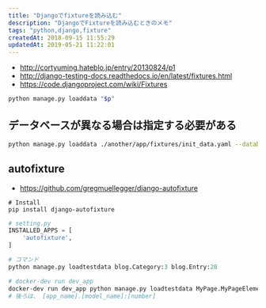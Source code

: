 ```yaml
---
title: "Djangoでfixtureを読み込む"
description: "DjangoでFixtureを読み込むときのメモ"
tags: "python,django,fixture"
createdAt: 2018-09-15 11:55:29
updatedAt: 2019-05-21 11:22:01
---
```


- http://cortyuming.hateblo.jp/entry/20130824/p1
- http://django-testing-docs.readthedocs.io/en/latest/fixtures.html
- https://code.djangoproject.com/wiki/Fixtures

```bash
python manage.py loaddata "$p"
```

## データベースが異なる場合は指定する必要がある

```bash
python manage.py loaddata ./another/app/fixtures/init_data.yaml --database target_db
```

## autofixture

- <https://github.com/gregmuellegger/django-autofixture>

```
# Install
pip install django-autofixture
```

```python
# setting.py
INSTALLED_APPS = [
    'autofixture',
]

# コマンド
python manage.py loadtestdata blog.Category:3 blog.Entry:20

# docker-dev run dev_app
docker-dev run dev_app python manage.py loadtestdata MyPage.MyPageElement:30 
# 後ろは、 [app_name].[model_name]:[number]
```